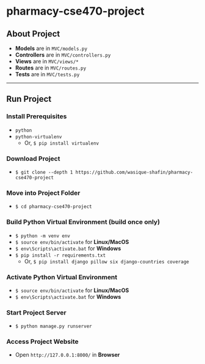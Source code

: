 # pharmacy-cse470-project

## About Project
- **Models** are in `MVC/models.py`
- **Controllers** are in `MVC/controllers.py`
- **Views** are in `MVC/views/*`
- **Routes** are in `MVC/routes.py`
- **Tests** are in `MVC/tests.py`
---
## Run Project
### Install Prerequisites
- `python`
- `python-virtualenv`
    - Or, `$ pip install virtualenv`
### Download Project
- `$ git clone --depth 1 https://github.com/wasique-shafin/pharmacy-cse470-project`
### Move into Project Folder
- `$ cd pharmacy-cse470-project`
### Build Python Virtual Environment (build once only)
- `$ python -m venv env`
- `$ source env/bin/activate` for **Linux/MacOS**
- `$ env\Scripts\activate.bat` for **Windows**
- `$ pip install -r requirements.txt`
    - Or, `$ pip install django pillow six django-countries coverage`
### Activate Python Virtual Environment
- `$ source env/bin/activate` for **Linux/MacOS**
- `$ env\Scripts\activate.bat` for **Windows**
### Start Project Server
- `$ python manage.py runserver`
### Access Project Website
- Open `http://127.0.0.1:8000/` in **Browser**
